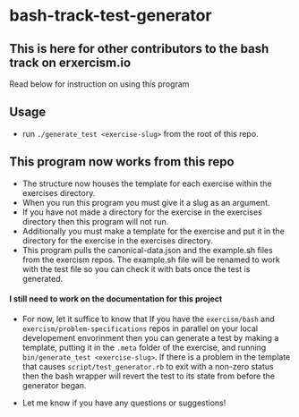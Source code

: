 # bash-track-test-generator

## This is here for other contributors to the bash track on erxercism.io

Read below for instruction on using this program

## Usage

- run `./generate_test <exercise-slug>` from the root of this repo.

## This program now works from this repo

- The structure now houses the template for each exercise within
  the exercises directory.
- When you run this program you must give it a slug as an argument.
- If you have not made a directory for the exercise in the exercises directory
  then this program will not run.
- Additionally you must make a template for the exercise and put it in
  the directory for the exercise in the exercises directory.
- This program pulls the canonical-data.json and the example.sh files from
  the exercism repos.  The example.sh file will be renamed to work with
  the test file so you can check it with bats once the test is
  generated.

#### I still need to work on the documentation for this project
- For now, let it suffice to know that If you have the `exercism/bash` and `exercism/problem-specifications` repos in parallel on your local developement envorinment then you can generate a test by making a template, putting it in the `.meta` folder of the exercise, and running `bin/generate_test <exercise-slug>`.  If there is a problem in the template that causes `script/test_generator.rb` to exit with a non-zero status then the bash wrapper will revert the test to its state from before the generator began.

- Let me know if you have any questions or suggestions!
